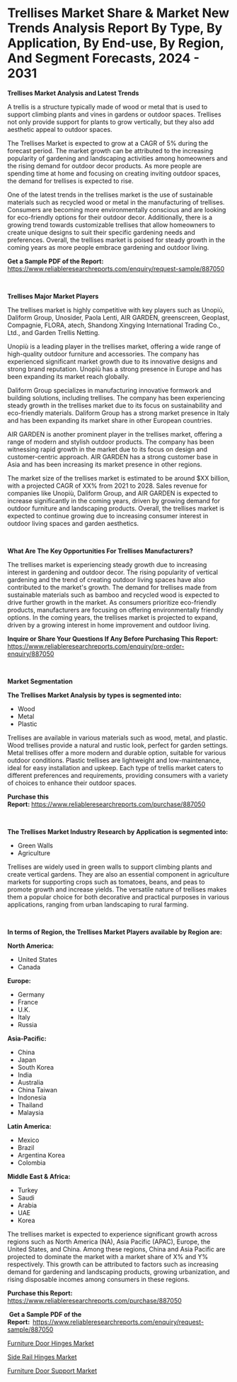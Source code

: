 <p><h1>Trellises Market Share & Market New Trends Analysis Report By Type, By Application, By End-use, By Region, And Segment Forecasts, 2024 - 2031</h1></p><p><strong>Trellises Market Analysis and Latest Trends</strong></p>
<p><p>A trellis is a structure typically made of wood or metal that is used to support climbing plants and vines in gardens or outdoor spaces. Trellises not only provide support for plants to grow vertically, but they also add aesthetic appeal to outdoor spaces.</p><p>The Trellises Market is expected to grow at a CAGR of 5% during the forecast period. The market growth can be attributed to the increasing popularity of gardening and landscaping activities among homeowners and the rising demand for outdoor decor products. As more people are spending time at home and focusing on creating inviting outdoor spaces, the demand for trellises is expected to rise.</p><p>One of the latest trends in the trellises market is the use of sustainable materials such as recycled wood or metal in the manufacturing of trellises. Consumers are becoming more environmentally conscious and are looking for eco-friendly options for their outdoor decor. Additionally, there is a growing trend towards customizable trellises that allow homeowners to create unique designs to suit their specific gardening needs and preferences. Overall, the trellises market is poised for steady growth in the coming years as more people embrace gardening and outdoor living.</p></p>
<p><strong>Get a Sample PDF of the Report:&nbsp;</strong> <a href="https://www.reliableresearchreports.com/enquiry/request-sample/887050">https://www.reliableresearchreports.com/enquiry/request-sample/887050</a></p>
<p>&nbsp;</p>
<p><strong>Trellises Major Market Players</strong></p>
<p><p>The trellises market is highly competitive with key players such as Unopiù, Daliform Group, Unosider, Paola Lenti, AIR GARDEN, greenscreen, Geoplast, Compagnie, FLORA, atech, Shandong Xingying International Trading Co., Ltd., and Garden Trellis Netting.</p><p>Unopiù is a leading player in the trellises market, offering a wide range of high-quality outdoor furniture and accessories. The company has experienced significant market growth due to its innovative designs and strong brand reputation. Unopiù has a strong presence in Europe and has been expanding its market reach globally.</p><p>Daliform Group specializes in manufacturing innovative formwork and building solutions, including trellises. The company has been experiencing steady growth in the trellises market due to its focus on sustainability and eco-friendly materials. Daliform Group has a strong market presence in Italy and has been expanding its market share in other European countries.</p><p>AIR GARDEN is another prominent player in the trellises market, offering a range of modern and stylish outdoor products. The company has been witnessing rapid growth in the market due to its focus on design and customer-centric approach. AIR GARDEN has a strong customer base in Asia and has been increasing its market presence in other regions.</p><p>The market size of the trellises market is estimated to be around $XX billion, with a projected CAGR of XX% from 2021 to 2028. Sales revenue for companies like Unopiù, Daliform Group, and AIR GARDEN is expected to increase significantly in the coming years, driven by growing demand for outdoor furniture and landscaping products. Overall, the trellises market is expected to continue growing due to increasing consumer interest in outdoor living spaces and garden aesthetics.</p></p>
<p>&nbsp;</p>
<p><strong>What Are The Key Opportunities For Trellises Manufacturers?</strong></p>
<p><p>The trellises market is experiencing steady growth due to increasing interest in gardening and outdoor decor. The rising popularity of vertical gardening and the trend of creating outdoor living spaces have also contributed to the market's growth. The demand for trellises made from sustainable materials such as bamboo and recycled wood is expected to drive further growth in the market. As consumers prioritize eco-friendly products, manufacturers are focusing on offering environmentally friendly options. In the coming years, the trellises market is projected to expand, driven by a growing interest in home improvement and outdoor living.</p></p>
<p><strong>Inquire or Share Your Questions If Any Before Purchasing This Report:</strong> <a href="https://www.reliableresearchreports.com/enquiry/pre-order-enquiry/887050">https://www.reliableresearchreports.com/enquiry/pre-order-enquiry/887050</a></p>
<p>&nbsp;</p>
<p><strong>Market Segmentation</strong></p>
<p><strong>The Trellises Market Analysis by types is segmented into:</strong></p>
<p><ul><li>Wood</li><li>Metal</li><li>Plastic</li></ul></p>
<p><p>Trellises are available in various materials such as wood, metal, and plastic. Wood trellises provide a natural and rustic look, perfect for garden settings. Metal trellises offer a more modern and durable option, suitable for various outdoor conditions. Plastic trellises are lightweight and low-maintenance, ideal for easy installation and upkeep. Each type of trellis market caters to different preferences and requirements, providing consumers with a variety of choices to enhance their outdoor spaces.</p></p>
<p><strong>Purchase this Report:&nbsp;</strong><a href="https://www.reliableresearchreports.com/purchase/887050">https://www.reliableresearchreports.com/purchase/887050</a></p>
<p>&nbsp;</p>
<p><strong>The Trellises Market Industry Research by Application is segmented into:</strong></p>
<p><ul><li>Green Walls</li><li>Agriculture</li></ul></p>
<p><p>Trellises are widely used in green walls to support climbing plants and create vertical gardens. They are also an essential component in agriculture markets for supporting crops such as tomatoes, beans, and peas to promote growth and increase yields. The versatile nature of trellises makes them a popular choice for both decorative and practical purposes in various applications, ranging from urban landscaping to rural farming.</p></p>
<p>&nbsp;</p>
<p><strong>In terms of Region, the Trellises Market Players available by Region are:</strong></p>
<p>
    <p> <strong> North America: </strong>
        <ul>
            <li>United States</li>
            <li>Canada</li>
        </ul>
        </p> 
    <p> <strong> Europe: </strong>
        <ul>
            <li>Germany</li>
            <li>France</li>
            <li>U.K.</li>
            <li>Italy</li>
            <li>Russia</li>
        </ul>
        </p> 
    <p> <strong> Asia-Pacific: </strong>
        <ul>
            <li>China</li>
            <li>Japan</li>
            <li>South Korea</li>
            <li>India</li>
            <li>Australia</li>
            <li>China Taiwan</li>
            <li>Indonesia</li>
            <li>Thailand</li>
            <li>Malaysia</li>
        </ul>
        </p> 
    <p> <strong> Latin America: </strong>
        <ul>
            <li>Mexico</li>
            <li>Brazil</li>
            <li>Argentina Korea</li>
            <li>Colombia</li>
        </ul>
        </p> 
    <p> <strong> Middle East & Africa: </strong>
        <ul>
            <li>Turkey</li>
            <li>Saudi</li>
            <li>Arabia</li>
            <li>UAE</li>
            <li>Korea</li>
        </ul>
    </p>
    </p>
<p><p>The trellises market is expected to experience significant growth across regions such as North America (NA), Asia Pacific (APAC), Europe, the United States, and China. Among these regions, China and Asia Pacific are projected to dominate the market with a market share of X% and Y% respectively. This growth can be attributed to factors such as increasing demand for gardening and landscaping products, growing urbanization, and rising disposable incomes among consumers in these regions.</p></p>
<p><strong>Purchase this Report: </strong><a href="https://www.reliableresearchreports.com/purchase/887050">https://www.reliableresearchreports.com/purchase/887050</a></p>
<p>&nbsp;<strong>Get a Sample PDF of the Report:&nbsp;&nbsp;</strong><a href="https://www.reliableresearchreports.com/enquiry/request-sample/887050">https://www.reliableresearchreports.com/enquiry/request-sample/887050</a></p>
<p><strong></strong></p>
<p><p><a href="https://view.publitas.com/reportprime-1/furniture-door-hinges-market-research-report-forecasted-for-period-from-2023-2030-by-market-type-market-application-and-region/">Furniture Door Hinges Market</a></p><p><a href="https://view.publitas.com/reportprime-1/side-rail-hinges-market-analysis-and-market-size-global-industry-overview-market-segmentation-and-forecast-2023-to-2030/">Side Rail Hinges Market</a></p><p><a href="https://view.publitas.com/reportprime-1/furniture-door-support-market-with-the-goal-of-estimating-the-market-size-and-future-growth-potential-of-various-market-segments-based-on-component-applications-end-user-and-region/">Furniture Door Support Market</a></p></p>